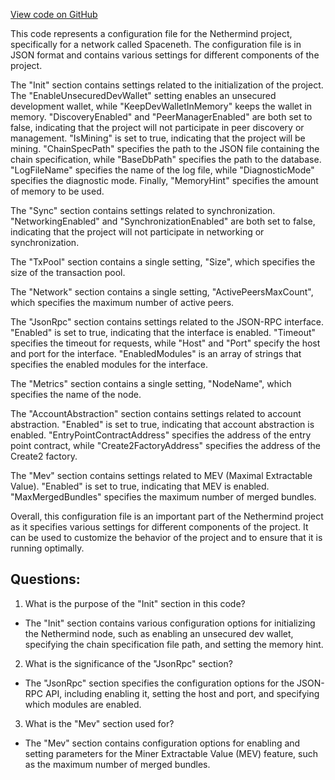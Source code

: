 [View code on GitHub](https://github.com/NethermindEth/nethermind/src/Nethermind/Nethermind.Runner/configs/spaceneth-aa.cfg)

This code represents a configuration file for the Nethermind project, specifically for a network called Spaceneth. The configuration file is in JSON format and contains various settings for different components of the project.

The "Init" section contains settings related to the initialization of the project. The "EnableUnsecuredDevWallet" setting enables an unsecured development wallet, while "KeepDevWalletInMemory" keeps the wallet in memory. "DiscoveryEnabled" and "PeerManagerEnabled" are both set to false, indicating that the project will not participate in peer discovery or management. "IsMining" is set to true, indicating that the project will be mining. "ChainSpecPath" specifies the path to the JSON file containing the chain specification, while "BaseDbPath" specifies the path to the database. "LogFileName" specifies the name of the log file, while "DiagnosticMode" specifies the diagnostic mode. Finally, "MemoryHint" specifies the amount of memory to be used.

The "Sync" section contains settings related to synchronization. "NetworkingEnabled" and "SynchronizationEnabled" are both set to false, indicating that the project will not participate in networking or synchronization.

The "TxPool" section contains a single setting, "Size", which specifies the size of the transaction pool.

The "Network" section contains a single setting, "ActivePeersMaxCount", which specifies the maximum number of active peers.

The "JsonRpc" section contains settings related to the JSON-RPC interface. "Enabled" is set to true, indicating that the interface is enabled. "Timeout" specifies the timeout for requests, while "Host" and "Port" specify the host and port for the interface. "EnabledModules" is an array of strings that specifies the enabled modules for the interface.

The "Metrics" section contains a single setting, "NodeName", which specifies the name of the node.

The "AccountAbstraction" section contains settings related to account abstraction. "Enabled" is set to true, indicating that account abstraction is enabled. "EntryPointContractAddress" specifies the address of the entry point contract, while "Create2FactoryAddress" specifies the address of the Create2 factory.

The "Mev" section contains settings related to MEV (Maximal Extractable Value). "Enabled" is set to true, indicating that MEV is enabled. "MaxMergedBundles" specifies the maximum number of merged bundles.

Overall, this configuration file is an important part of the Nethermind project as it specifies various settings for different components of the project. It can be used to customize the behavior of the project and to ensure that it is running optimally.
## Questions: 
 1. What is the purpose of the "Init" section in this code?
- The "Init" section contains various configuration options for initializing the Nethermind node, such as enabling an unsecured dev wallet, specifying the chain specification file path, and setting the memory hint.

2. What is the significance of the "JsonRpc" section?
- The "JsonRpc" section specifies the configuration options for the JSON-RPC API, including enabling it, setting the host and port, and specifying which modules are enabled.

3. What is the "Mev" section used for?
- The "Mev" section contains configuration options for enabling and setting parameters for the Miner Extractable Value (MEV) feature, such as the maximum number of merged bundles.